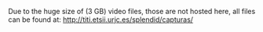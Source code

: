 Due to the huge size of (3 GB) video files, those are not hosted here, 
all files can be found at: http://titi.etsii.urjc.es/splendid/capturas/
